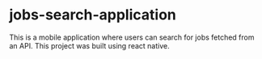 # jobs-search-application
This is a mobile application where users can search for jobs fetched from an API. This project was built using react native.
